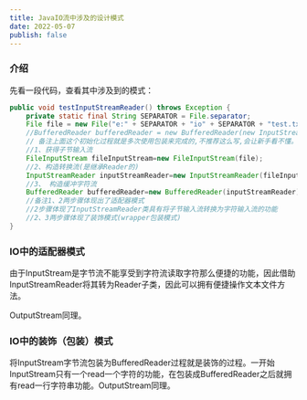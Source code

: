 ```yaml
---
title: JavaIO流中涉及的设计模式
date: 2022-05-07
publish: false
---
```


### 介绍

先看一段代码，查看其中涉及到的模式：

```java
public void testInputStreamReader() throws Exception {
    private static final String SEPARATOR = File.separator;
    File file = new File("e:" + SEPARATOR + "io" + SEPARATOR + "test.txt");
    //BufferedReader bufferedReader = new BufferedReader(new InputStreamReader(new FileInputStream(file)));
    // 备注上面这个初始化过程就是多次使用包装来完成的,不推荐这么写,会让新手看不懂。
    //1、获得子节输入流
    FileInputStream fileInputStream=new FileInputStream(file);
    //2、构造转换流(是继承Reader的)
    InputStreamReader inputStreamReader=new InputStreamReader(fileInputStream);
    //3、 构造缓冲字符流
    BufferedReader bufferedReader=new BufferedReader(inputStreamReader);
    //备注1、2两步骤体现出了适配器模式
    //2步骤体现了InputStreamReader类具有将子节输入流转换为字符输入流的功能
    //2、3两步骤体现了装饰模式(wrapper包装模式)
}

```

### IO中的适配器模式

由于InputStream是字节流不能享受到字符流读取字符那么便捷的功能，因此借助InputStreamReader将其转为Reader子类，因此可以拥有便捷操作文本文件方法。

OutputStream同理。

### IO中的装饰（包装）模式

将InputStream字节流包装为BufferedReader过程就是装饰的过程。一开始InputStream只有一个read一个字符的功能，在包装成BufferedReader之后就拥有read一行字符串功能。OutputStream同理。
